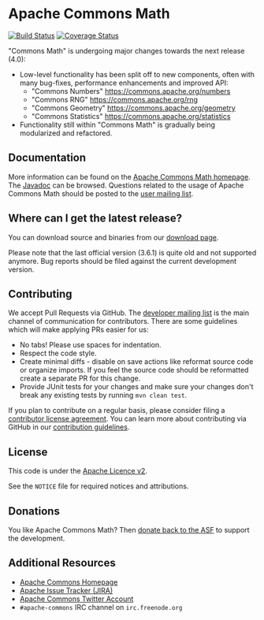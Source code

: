 <!---
 Licensed to the Apache Software Foundation (ASF) under one or more
 contributor license agreements.  See the NOTICE file distributed with
 this work for additional information regarding copyright ownership.
 The ASF licenses this file to You under the Apache License, Version 2.0
 (the "License"); you may not use this file except in compliance with
 the License.  You may obtain a copy of the License at

      http://www.apache.org/licenses/LICENSE-2.0

 Unless required by applicable law or agreed to in writing, software
 distributed under the License is distributed on an "AS IS" BASIS,
 WITHOUT WARRANTIES OR CONDITIONS OF ANY KIND, either express or implied.
 See the License for the specific language governing permissions and
 limitations under the License.
-->
<!---
 +======================================================================+
 |****                                                              ****|
 |****      THIS FILE IS GENERATED BY THE COMMONS BUILD PLUGIN      ****|
 |****                    DO NOT EDIT DIRECTLY                      ****|
 |****                                                              ****|
 +======================================================================+
 | TEMPLATE FILE: readme-md-template.md                                 |
 | commons-build-plugin/trunk/src/main/resources/commons-xdoc-templates |
 +======================================================================+
 |                                                                      |
 | 1) Re-generate using: mvn commons-build:readme-md                    |
 |                                                                      |
 | 2) Set the following properties in the component's pom:              |
 |    - commons.componentid (required, alphabetic, lower case)          |
 |    - commons.release.version (required)                              |
 |                                                                      |
 | 3) Example Properties                                                |
 |                                                                      |
 |  <properties>                                                        |
 |    <commons.componentid>math</commons.componentid>                   |
 |    <commons.release.version>1.2</commons.release.version>            |
 |  </properties>                                                       |
 |                                                                      |
 +======================================================================+
--->
Apache Commons Math
===================

[![Build Status](https://travis-ci.com/apache/commons-math.svg)](https://travis-ci.com/apache/commons-math)
[![Coverage Status](https://coveralls.io/repos/apache/commons-math/badge.svg)](https://coveralls.io/r/apache/commons-math)
<!--
[![Maven Central](https://maven-badges.herokuapp.com/maven-central/org.apache.commons/commons-math-parent/badge.svg)](https://maven-badges.herokuapp.com/maven-central/org.apache.commons/commons-math-parent/)
-->
<!--
[![Javadocs](https://javadoc.io/badge/org.apache.commons/commons-math-parent/4.0.svg)](https://javadoc.io/doc/org.apache.commons/commons-math-parent/4.0)
-->

"Commons Math" is undergoing major changes towards the next release (4.0):
+ Low-level functionality has been split off to new components, often with many bug-fixes, performance enhancements and improved API:
  + "Commons Numbers" <https://commons.apache.org/numbers>
  + "Commons RNG" <https://commons.apache.org/rng>
  + "Commons Geometry" <https://commons.apache.org/geometry>
  + "Commons Statistics" <https://commons.apache.org/statistics>
+ Functionality still within "Commons Math" is gradually being modularized and refactored.


Documentation
-------------

More information can be found on the [Apache Commons Math homepage](https://commons.apache.org/proper/commons-math).
The [Javadoc](https://commons.apache.org/proper/commons-math/apidocs) can be browsed.
Questions related to the usage of Apache Commons Math should be posted to the [user mailing list][ml].

Where can I get the latest release?
-----------------------------------
You can download source and binaries from our [download page](https://commons.apache.org/proper/commons-math/download_math.cgi).

Please note that the last official version (3.6.1) is quite old and not supported anymore.
Bug reports should be filed against the current development version.

<!--
Alternatively you can pull it from the central Maven repositories:

```xml
<dependency>
  <groupId>org.apache.commons</groupId>
  <artifactId>commons-math-parent</artifactId>
  <version>4.0</version>
</dependency>
```
-->

Contributing
------------

We accept Pull Requests via GitHub. The [developer mailing list][ml] is the main channel of communication for contributors.
There are some guidelines which will make applying PRs easier for us:
+ No tabs! Please use spaces for indentation.
+ Respect the code style.
+ Create minimal diffs - disable on save actions like reformat source code or organize imports. If you feel the source code should be reformatted create a separate PR for this change.
+ Provide JUnit tests for your changes and make sure your changes don't break any existing tests by running ```mvn clean test```.

If you plan to contribute on a regular basis, please consider filing a [contributor license agreement](https://www.apache.org/licenses/#clas).
You can learn more about contributing via GitHub in our [contribution guidelines](CONTRIBUTING.md).

License
-------
This code is under the [Apache Licence v2](https://www.apache.org/licenses/LICENSE-2.0).

See the `NOTICE` file for required notices and attributions.

Donations
---------
You like Apache Commons Math? Then [donate back to the ASF](https://www.apache.org/foundation/contributing.html) to support the development.

Additional Resources
--------------------

+ [Apache Commons Homepage](https://commons.apache.org/)
+ [Apache Issue Tracker (JIRA)](https://issues.apache.org/jira/browse/MATH)
+ [Apache Commons Twitter Account](https://twitter.com/ApacheCommons)
+ `#apache-commons` IRC channel on `irc.freenode.org`

[ml]:https://commons.apache.org/mail-lists.html
